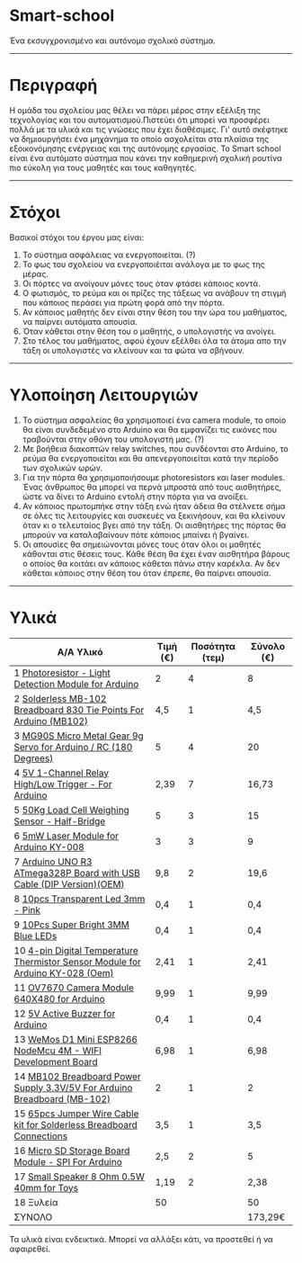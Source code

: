 # Smart-school
Ένα εκσυγχρονισμένο και αυτόνομο σχολικό σύστημα.
<hr>

# Περιγραφή
Η ομάδα του σχολείου μας θέλει να πάρει μέρος στην εξέλιξη της τεχνολογίας και του αυτοματισμού.Πιστεύει ότι μπορεί να προσφέρει πολλά με τα υλικά και τις γνώσεις που έχει διαθέσιμες. Γι' αυτό σκέφτηκε να δημιουργήσει ένα μηχάνημα το οποίο ασχολείται στα πλαίσια της εξοικονόμησης ενέργειας και της αυτόνομης εργασίας. Το Smart school είναι ένα αυτόματο σύστημα που κάνει την καθημερινή σχολική ρουτίνα πιο εύκολη για τους μαθητές και τους καθηγητές.
<hr>

# Στόχοι
Βασικοί στόχοι του έργου μας είναι:
<ol>
  <li>Το σύστημα ασφάλειας να ενεργοποιείται. (?)
  <li>Το φως του σχολείου να ενεργοποιέιται ανάλογα με το φως της μέρας.
  <li>Οι πόρτες να ανοίγουν μόνες τους όταν φτάσει κάποιος κοντά.
  <li>Ο φωτισμός, το ρεύμα και οι πρίζες της τάξεως να ανάβουν τη στιγμή που κάποιος περάσει για πρώτη φορά από την πόρτα.
  <li>Αν κάποιος μαθητής δεν είναι στην θέση του την ώρα του μαθήματος, να παίρνει αυτόματα απουσία.
  <li>Όταν κάθεται στην θέση του ο μαθητής, ο υπολογιστής να ανοίγει.
  <li>Στο τέλος του μαθήματος, αφού έχουν εξέλθει όλα τα άτομα απο την τάξη οι υπολογιστές να κλείνουν και τα φώτα να σβήνουν.
</ol>
<hr>

# Υλοποίηση Λειτουργιών
<ol>
  <li>Το σύστημα ασφαλείας θα χρησιμοποιεί ένα camera module, το οποίο θα είναι συνδεδεμένο στο Arduino και θα εμφανίζει τις εικόνες που  τραβούνται στην οθόνη του υπολογιστή μας. (?)
  <li>Με βοήθεια διακοπτών relay switches, που συνδέονται στο Arduino, το ρεύμα θα ενεργοποιείται και θα απενεργοποιείται κατά την περίοδο των σχολικών ωρών.
  <li>Για την πόρτα θα χρησιμοποιήσουμε photoresistors και laser modules. Ένας άνθρωπος θα μπορεί να περνά μπροστά από τους αισθητήρες, ώστε να δίνει το Arduino εντολή στην πόρτα για να ανοίξει. 
  <li>Αν κάποιος πρωτομπήκε στην τάξη ενώ ήταν άδεια θα στέλνετε σήμα σε όλες τις λειτουργίες και συσκευές να ξεκινήσουν, και θα κλείνουν όταν κι ο τελευταίος βγει από την τάξη. Οι αισθητήρες της πόρτας θα μπορούν να καταλαβαίνουν πότε κάποιος μπαίνει ή βγαίνει.
  <li>Οι απουσίες θα σημειώνονται μόνες τους όταν όλοι οι μαθητές κάθονται στις θέσεις τους. Κάθε θέση θα έχει έναν αισθητήρα βάρους ο οποίος θα κοιτάει αν κάποιος κάθεται πάνω στην καρέκλα. Αν δεν κάθεται κάποιος στην θέση του όταν έπρεπε, θα παίρνει απουσία.
</ol>
<hr>
    
# Υλικά

|Α/Α	Υλικό	                                                                  |  Τιμή (€)|	Ποσότητα (τεμ)|	Σύνολο (€)|
|-----------------------------------------------------------------------------|----------|----------------|-----------|
|1	[Photoresistor - Light Detection Module for Arduino](https://www.cableworks.gr/ilektronika/arduino-and-microcontrollers/sensors/light/photoresistor-light-detection-module-for-arduino/)                                                                                                                                     |  2	     |   4	          |  8<br> 
|2	[Solderless MB-102 Breadboard 830 Tie Points For Arduino (MB102)](https://www.cableworks.gr/ilektronika/arduino-and-microcontrollers/prototyping/breadboard/solderless-mb-102-breadboard-830-tie-points-for-arduino-mb102/)                                                                                                               |  4,5    |   1	           |  4,5<br>
|3	[MG90S Micro Metal Gear 9g Servo for Arduino / RC (180 Degrees)](https://www.cableworks.gr/ilektronika/arduino-and-microcontrollers/motors/servo/mg90s-micro-metal-gear-9g-servo-for-arduino-rc-180-degrees/)	                                                                                                                           |  5	     |   4	          |  20<br>
|4	[5V 1-Channel Relay High/Low Trigger - For Arduino](https://www.cableworks.gr/ilektronika/arduino-and-microcontrollers/relays/5v-relays/5v-1-channel-relay-high-low-trigger-for-arduino/)	  |  2,39	  |   7	           |  16,73<br>
|5	[50Kg Load Cell Weighing Sensor - Half-Bridge](https://www.cableworks.gr/ilektronika/arduino-and-microcontrollers/sensors/pressure/50kg-load-cell-weighing-sensor-half-bridge/)	                                                                                                                                       |  5	     |   3	          |  15<br>
|6	[5mW Laser Module for Arduino KY-008](https://www.cableworks.gr/ilektronika/arduino-and-microcontrollers/outputs/5mw-laser-module-for-arduino/)	                                                                 |  3      |   3            |   9<br>
|7	[Arduino UNO R3 ATmega328P Board with USB Cable (DIP Version)(OEM)](https://www.cableworks.gr/ilektronika/arduino-and-microcontrollers/microcontrollers/compatible-boards/arduino-uno-r3-atmega328p-board-with-usb-cable-dip-version-oem/)                                                                                                   |  9,8   |   2	          |  19,6 <br>
|8	[10pcs Transparent Led 3mm - Pink](https://www.cableworks.gr/ilektronika/arduino-and-microcontrollers/components-and-ic/leds/3mm/10pcs-transparent-led-3mm-pink/)		                                       |  0,4    |    1           |  0,4<br>
|9  [10Pcs Super Bright 3MM Blue LEDs](https://www.cableworks.gr/ilektronika/arduino-and-microcontrollers/components-and-ic/leds/3mm/10pcs-super-bright-3mm-blue-leds/)                                        |0,4      |    1           |0,4<br>
|10 [4-pin Digital Temperature Thermistor Sensor Module for Arduino KY-028 (Oem)](https://www.cableworks.gr/ilektronika/arduino-and-microcontrollers/sensors/temperature/4-pin-digital-temperature-thermistor-sensor-module-for-arduino/)                                                                                                             |2,41     |    1           |2,41<br>
|11 [OV7670 Camera Module 640X480 for Arduino](https://www.cableworks.gr/ilektronika/arduino-and-microcontrollers/sensors/camera/ov7670-camera-module-640x480-for-arduino/)            |9,99     |1               |9,99<br>
|12 [5V Active Buzzer for Arduino](https://www.cableworks.gr/ilektronika/arduino-and-microcontrollers/components-and-ic/5v-active-buzzer-for-arduino/)                                                          |0,4        |1               |0,4<br>
|13 [WeMos D1 Mini ESP8266 NodeMcu 4M - WIFI Development Board](https://www.cableworks.gr/ilektronika/arduino-and-microcontrollers/microcontrollers/esp8266/wemos-d1-mini-esp8266-nodemcu-4m-wifi-development-board/)|6,98       |1               |6,98 <br>
|14 [MB102 Breadboard Power Supply 3.3V/5V For Arduino Breadboard (MB-102)](https://www.cableworks.gr/ilektronika/arduino-and-microcontrollers/prototyping/breadboard/mb102-breadboard-power-supply-3.3v-5v-for-arduino-breadboard-mb-102/)|2            |1               |2<br>
|15 [65pcs Jumper Wire Cable kit for Solderless Breadboard Connections](https://www.cableworks.gr/ilektronika/arduino-and-microcontrollers/prototyping/dupont-jumper-wires/65pcs-jumper-wire-cable-kit-for-solderless-breadboard-connections/)|3,5         |1               |3,5<br>
|16 [Micro SD Storage Board Module - SPI For Arduino](https://www.cableworks.gr/ilektronika/arduino-and-microcontrollers/modules/storage/micro-sd-storage-board-module-spi-for-arduino/)     |2,5          |2               |5<br>
|17 [Small Speaker 8 Ohm 0.5W 40mm for Toys](https://www.cableworks.gr/ilektronika/arduino-and-microcontrollers/modules/audio/small-speaker-8-ohm-0.5w-30mm-for-toys/)              |1,19         |2               |2,38<br>
|18 Ξυλεία                                                                           |50            |               |50<br>
|ΣΥΝΟΛΟ	                                                                             |             |                | 173,29€   

Τα υλικά είναι ενδεικτικά. Μπορεί να αλλάξει κάτι, να προστεθεί ή να αφαιρεθεί.
